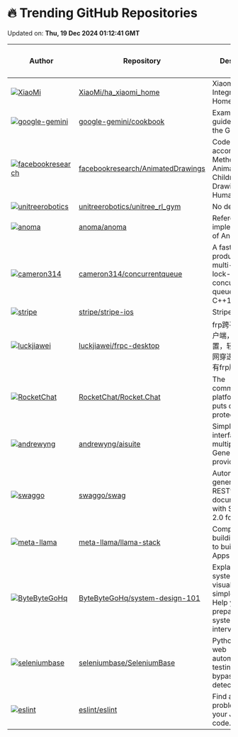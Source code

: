 # 🔥 Trending GitHub Repositories

Updated on: **Thu, 19 Dec 2024 01:12:41 GMT**

| Author | Repository | Description | Language | ⭐ Total Stars | 🌟 Stars Today |
|--------|------------|-------------|----------|----------------|----------------|
| [![XiaoMi](https://avatars.githubusercontent.com/u/32349595?s=40&v=4)](https://github.com/XiaoMi) | [XiaoMi/ha_xiaomi_home](https://github.com/XiaoMi/ha_xiaomi_home) | Xiaomi Home Integration for Home Assistant | Python | 8894 | 3,078 |
| [![google-gemini](https://avatars.githubusercontent.com/u/1414837?s=40&v=4)](https://github.com/google-gemini) | [google-gemini/cookbook](https://github.com/google-gemini/cookbook) | Examples and guides for using the Gemini API | Jupyter Notebook | 8537 | 309 |
| [![facebookresearch](https://avatars.githubusercontent.com/u/6675724?s=40&v=4)](https://github.com/facebookresearch) | [facebookresearch/AnimatedDrawings](https://github.com/facebookresearch/AnimatedDrawings) | Code to accompany "A Method for Animating Children's Drawings of the Human Figure" | Python | 11199 | 295 |
| [![unitreerobotics](https://avatars.githubusercontent.com/u/42887408?s=40&v=4)](https://github.com/unitreerobotics) | [unitreerobotics/unitree_rl_gym](https://github.com/unitreerobotics/unitree_rl_gym) | No description | Python | 728 | 124 |
| [![anoma](https://avatars.githubusercontent.com/u/32526923?s=40&v=4)](https://github.com/anoma) | [anoma/anoma](https://github.com/anoma/anoma) | Reference implementation of Anoma | Elixir | 7623 | 2,860 |
| [![cameron314](https://avatars.githubusercontent.com/u/116235?s=40&v=4)](https://github.com/cameron314) | [cameron314/concurrentqueue](https://github.com/cameron314/concurrentqueue) | A fast multi-producer, multi-consumer lock-free concurrent queue for C++11 | C++ | 10240 | 29 |
| [![stripe](https://avatars.githubusercontent.com/u/23086671?s=40&v=4)](https://github.com/stripe) | [stripe/stripe-ios](https://github.com/stripe/stripe-ios) | Stripe iOS SDK | Swift | 2256 | 62 |
| [![luckjiawei](https://avatars.githubusercontent.com/u/55422300?s=40&v=4)](https://github.com/luckjiawei) | [luckjiawei/frpc-desktop](https://github.com/luckjiawei/frpc-desktop) | frp跨平台桌面客户端，可视化配置，轻松实现内网穿透！ 支持所有frp版本 | Vue | 3322 | 87 |
| [![RocketChat](https://private-avatars.githubusercontent.com/u/1000217?jwt=eyJhbGciOiJIUzI1NiIsInR5cCI6IkpXVCJ9.eyJpc3MiOiJnaXRodWIuY29tIiwiYXVkIjoicmF3LmdpdGh1YnVzZXJjb250ZW50LmNvbSIsImtleSI6ImtleTEiLCJleHAiOjE3MzQ1NTgxODAsIm5iZiI6MTczNDU1Njk4MCwicGF0aCI6Ii91LzEwMDAyMTcifQ.N22VM5RrI74P35vq6clYTofQOkhNdZJInjauaMsoHHc&s=40&v=4)](https://github.com/RocketChat) | [RocketChat/Rocket.Chat](https://github.com/RocketChat/Rocket.Chat) | The communications platform that puts data protection first. | TypeScript | 41356 | 134 |
| [![andrewyng](https://avatars.githubusercontent.com/u/103829?s=40&v=4)](https://github.com/andrewyng) | [andrewyng/aisuite](https://github.com/andrewyng/aisuite) | Simple, unified interface to multiple Generative AI providers | Python | 8812 | 157 |
| [![swaggo](https://avatars.githubusercontent.com/u/8943871?s=40&v=4)](https://github.com/swaggo) | [swaggo/swag](https://github.com/swaggo/swag) | Automatically generate RESTful API documentation with Swagger 2.0 for Go. | Go | 10948 | 8 |
| [![meta-llama](https://avatars.githubusercontent.com/u/19390?s=40&v=4)](https://github.com/meta-llama) | [meta-llama/llama-stack](https://github.com/meta-llama/llama-stack) | Composable building blocks to build Llama Apps | Python | 5277 | 151 |
| [![ByteByteGoHq](https://avatars.githubusercontent.com/u/50348?s=40&v=4)](https://github.com/ByteByteGoHq) | [ByteByteGoHq/system-design-101](https://github.com/ByteByteGoHq/system-design-101) | Explain complex systems using visuals and simple terms. Help you prepare for system design interviews. | N/A | 66415 | 68 |
| [![seleniumbase](https://avatars.githubusercontent.com/u/6788579?s=40&v=4)](https://github.com/seleniumbase) | [seleniumbase/SeleniumBase](https://github.com/seleniumbase/SeleniumBase) | Python APIs for web automation, testing, and bypassing bot-detection. | Python | 6290 | 346 |
| [![eslint](https://avatars.githubusercontent.com/u/38546?s=40&v=4)](https://github.com/eslint) | [eslint/eslint](https://github.com/eslint/eslint) | Find and fix problems in your JavaScript code. | JavaScript | 25309 | 12 |
